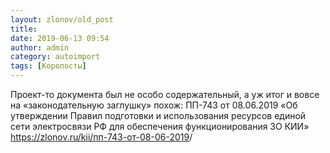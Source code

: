 ```yaml
---
layout: zlonov/old_post
title: 
date: 2019-06-13 09:54
author: admin
category: autoimport
tags: [Коропосты]
---
```


Проект-то документа был не особо содержательный, а уж итог и вовсе на «законодательную заглушку» похож: ПП-743 от 08.06.2019 «Об утверждении Правил подготовки и использования ресурсов единой сети электросвязи РФ для обеспечения функционирования ЗО КИИ»  <a href="https://zlonov.ru/kii/пп-743-от-08-06-2019">https://zlonov.ru/kii/пп-743-от-08-06-2019</a>/

